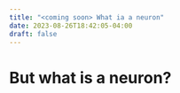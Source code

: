 ```yaml
---
title: "<coming soon> What ia a neuron"
date: 2023-08-26T18:42:05-04:00
draft: false
---
```



# But what is a neuron? <coming soon>